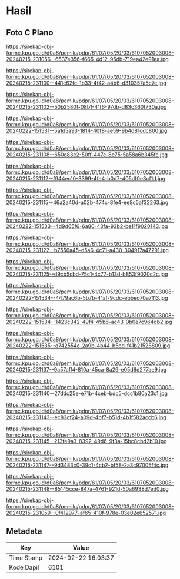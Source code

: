 # Hasil

## Foto C Plano

https://sirekap-obj-formc.kpu.go.id/d0a8/pemilu/pdpr/61/07/05/20/03/6107052003008-20240215-231056--6537e356-f665-4d12-95db-719ea42e91ea.jpg

https://sirekap-obj-formc.kpu.go.id/d0a8/pemilu/pdpr/61/07/05/20/03/6107052003008-20240215-231100--441e62fc-1b33-4f42-a4b6-d310357a5c7e.jpg

https://sirekap-obj-formc.kpu.go.id/d0a8/pemilu/pdpr/61/07/05/20/03/6107052003008-20240215-231102--50b2580f-08b1-41f6-97db-d83c360f730a.jpg

https://sirekap-obj-formc.kpu.go.id/d0a8/pemilu/pdpr/61/07/05/20/03/6107052003008-20240222-151531--5a1d5a93-1814-40f8-ae59-9b4d81cdc800.jpg

https://sirekap-obj-formc.kpu.go.id/d0a8/pemilu/pdpr/61/07/05/20/03/6107052003008-20240215-231108--650c83e2-50ff-447c-8e75-5a58a6b345fe.jpg

https://sirekap-obj-formc.kpu.go.id/d0a8/pemilu/pdpr/61/07/05/20/03/6107052003008-20240215-231112--f944ec10-3399-4fe4-b0d7-405df0e3cf1d.jpg

https://sirekap-obj-formc.kpu.go.id/d0a8/pemilu/pdpr/61/07/05/20/03/6107052003008-20240215-231115--46a2a40d-a02b-474c-8fe4-ee8c5af32263.jpg

https://sirekap-obj-formc.kpu.go.id/d0a8/pemilu/pdpr/61/07/05/20/03/6107052003008-20240222-151533--4d9d65f6-6a80-43fa-93b2-be11f9020143.jpg

https://sirekap-obj-formc.kpu.go.id/d0a8/pemilu/pdpr/61/07/05/20/03/6107052003008-20240215-231122--b7556a45-d5a6-4c71-a430-304917a47291.jpg

https://sirekap-obj-formc.kpu.go.id/d0a8/pemilu/pdpr/61/07/05/20/03/6107052003008-20240215-231125--d9cb5cbd-75c1-4c77-b13d-b853f9020c2c.jpg

https://sirekap-obj-formc.kpu.go.id/d0a8/pemilu/pdpr/61/07/05/20/03/6107052003008-20240222-151534--4479ac6b-5b7b-41af-9cdc-ebbed70a7113.jpg

https://sirekap-obj-formc.kpu.go.id/d0a8/pemilu/pdpr/61/07/05/20/03/6107052003008-20240222-151534--1423c342-49f4-45b6-ac43-0b0e7c964db2.jpg

https://sirekap-obj-formc.kpu.go.id/d0a8/pemilu/pdpr/61/07/05/20/03/6107052003008-20240222-151535--d742554c-2a9b-4b44-b5cd-f41b21528809.jpg

https://sirekap-obj-formc.kpu.go.id/d0a8/pemilu/pdpr/61/07/05/20/03/6107052003008-20240215-231137--9a57aff4-810a-45ca-8a29-e05d6d277ae9.jpg

https://sirekap-obj-formc.kpu.go.id/d0a8/pemilu/pdpr/61/07/05/20/03/6107052003008-20240215-231140--27ddc25e-e71b-4ceb-bdc5-dcc1b80a23c1.jpg

https://sirekap-obj-formc.kpu.go.id/d0a8/pemilu/pdpr/61/07/05/20/03/6107052003008-20240215-231143--ec83cf24-a09d-4bf7-b51d-4b1f582accb6.jpg

https://sirekap-obj-formc.kpu.go.id/d0a8/pemilu/pdpr/61/07/05/20/03/6107052003008-20240215-231145--213fe9a3-8392-49d6-9f3a-15bc8cbd2b10.jpg

https://sirekap-obj-formc.kpu.go.id/d0a8/pemilu/pdpr/61/07/05/20/03/6107052003008-20240215-231147--9d3483c0-39c1-4cb2-bf58-2a3c97005f4c.jpg

https://sirekap-obj-formc.kpu.go.id/d0a8/pemilu/pdpr/61/07/05/20/03/6107052003008-20240215-231148--85145cce-847a-4761-921d-50a6938d7ed0.jpg

https://sirekap-obj-formc.kpu.go.id/d0a8/pemilu/pdpr/61/07/05/20/03/6107052003008-20240215-231059--0f412977-af65-410f-978e-03e02e652571.jpg


## Metadata

| Key        | Value               |
| ---------- | ------------------- |
| Time Stamp | 2024-02-22 16:03:37 |
| Kode Dapil | 6101                |




